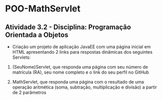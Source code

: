 # POO-MathServlet

## Atividade 3.2 - Disciplina: Programação Orientada a Objetos

* Criação um projeto de aplicação JavaEE com uma página inicial em HTML apresentando 2 links para respostas dinâmicas dos seguintes Servlets:

1. (SeuNome)Servlet, que responda uma página com seu número de matrícula (RA), seu nome completo e o link do seu perfil no GitHub

2. MathServlet, que responda uma página com o resultado de uma operação aritmética (soma, subtração, multiplicação e divisão) a partir de 2 parâmetros
